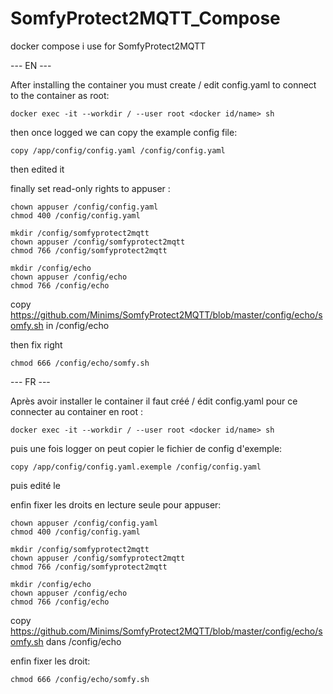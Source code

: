 # SomfyProtect2MQTT_Compose
docker compose i use for SomfyProtect2MQTT

--- EN ---

After installing the container you must create / edit config.yaml
to connect to the container as root:
```
docker exec -it --workdir / --user root <docker id/name> sh
```
then once logged we can copy the example config file:
```
copy /app/config/config.yaml /config/config.yaml
```
then edited it

finally set read-only rights to appuser :
```
chown appuser /config/config.yaml
chmod 400 /config/config.yaml

mkdir /config/somfyprotect2mqtt
chown appuser /config/somfyprotect2mqtt
chmod 766 /config/somfyprotect2mqtt

mkdir /config/echo
chown appuser /config/echo
chmod 766 /config/echo
```
copy https://github.com/Minims/SomfyProtect2MQTT/blob/master/config/echo/somfy.sh in /config/echo

then fix right
```
chmod 666 /config/echo/somfy.sh
```
--- FR ---

Après avoir installer le container il faut créé / édit config.yaml
pour ce connecter au container en root :
```
docker exec -it --workdir / --user root <docker id/name> sh
```
puis une fois logger on peut copier le fichier de config d'exemple:
```
copy /app/config/config.yaml.exemple /config/config.yaml
```
puis edité le

enfin fixer les droits en lecture seule pour appuser:
```
chown appuser /config/config.yaml
chmod 400 /config/config.yaml

mkdir /config/somfyprotect2mqtt
chown appuser /config/somfyprotect2mqtt
chmod 766 /config/somfyprotect2mqtt

mkdir /config/echo
chown appuser /config/echo
chmod 766 /config/echo
```
copy https://github.com/Minims/SomfyProtect2MQTT/blob/master/config/echo/somfy.sh dans /config/echo

enfin fixer les droit:
```
chmod 666 /config/echo/somfy.sh
```
